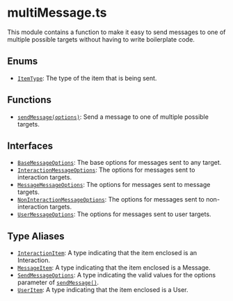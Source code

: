 # multiMessage.ts

This module contains a function to make it easy to send messages to one of multiple possible targets without having to
write boilerplate code.

## Enums

* [`ItemType`](../../item-type): The type of the item that is being sent.

## Functions

* [`sendMessage(options)`](../../send-message): Send a message to one of multiple possible targets.

## Interfaces

* [`BaseMessageOptions`](../../base-message-options): The base options for messages sent to any target.
* [`InteractionMessageOptions`](../../interaction-message-options): The options for messages sent to interaction
  targets.
* [`MessageMessageOptions`](../../message-message-options): The options for messages sent to message targets.
* [`NonInteractionMessageOptions`](../../non-interaction-message-options): The options for messages sent to
  non-interaction targets.
* [`UserMessageOptions`](../../user-message-options): The options for messages sent to user targets.

## Type Aliases

* [`InteractionItem`](../../interaction-item): A type indicating that the item enclosed is an Interaction.
* [`MessageItem`](../../message-item): A type indicating that the item enclosed is a Message.
* [`SendMessageOptions`](../../send-message-options): A type indicating the valid values for the options parameter
  of [`sendMessage()`](../../send-message).
* [`UserItem`](../../user-item): A type indicating that the item enclosed is a User.